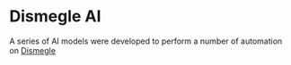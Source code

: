 # Dismegle AI

A series of AI models were developed to perform a number of automation on [Dismegle](discord.gg/dismegle)
